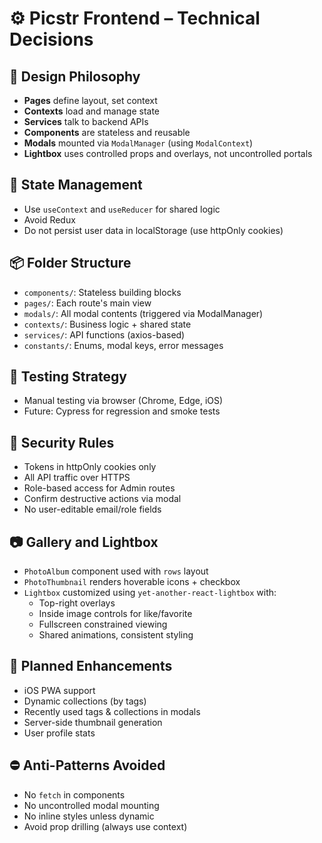# ⚙️ Picstr Frontend – Technical Decisions

## 🧠 Design Philosophy
- **Pages** define layout, set context
- **Contexts** load and manage state
- **Services** talk to backend APIs
- **Components** are stateless and reusable
- **Modals** mounted via `ModalManager` (using `ModalContext`)
- **Lightbox** uses controlled props and overlays, not uncontrolled portals

## 🔄 State Management
- Use `useContext` and `useReducer` for shared logic
- Avoid Redux
- Do not persist user data in localStorage (use httpOnly cookies)

## 📦 Folder Structure
- `components/`: Stateless building blocks
- `pages/`: Each route's main view
- `modals/`: All modal contents (triggered via ModalManager)
- `contexts/`: Business logic + shared state
- `services/`: API functions (axios-based)
- `constants/`: Enums, modal keys, error messages

## 🧪 Testing Strategy
- Manual testing via browser (Chrome, Edge, iOS)
- Future: Cypress for regression and smoke tests

## 🔐 Security Rules
- Tokens in httpOnly cookies only
- All API traffic over HTTPS
- Role-based access for Admin routes
- Confirm destructive actions via modal
- No user-editable email/role fields

## 📷 Gallery and Lightbox
- `PhotoAlbum` component used with `rows` layout
- `PhotoThumbnail` renders hoverable icons + checkbox
- `Lightbox` customized using `yet-another-react-lightbox` with:
  - Top-right overlays
  - Inside image controls for like/favorite
  - Fullscreen constrained viewing
  - Shared animations, consistent styling

## 🧰 Planned Enhancements
- iOS PWA support
- Dynamic collections (by tags)
- Recently used tags & collections in modals
- Server-side thumbnail generation
- User profile stats

## ⛔ Anti-Patterns Avoided
- No `fetch` in components
- No uncontrolled modal mounting
- No inline styles unless dynamic
- Avoid prop drilling (always use context)


